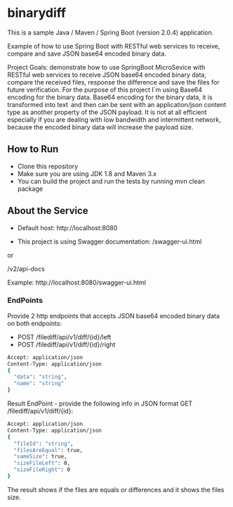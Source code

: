 # binarydiff

This is a sample Java / Maven / Spring Boot (version 2.0.4) application.

Example of how to use Spring Boot with RESTful web services to receive, compare and save JSON base64 encoded binary data.

Project Goals: demonstrate how to use SpringBoot MicroSevice with RESTful web services to receive JSON base64 encoded binary data, compare the received files, response the difference and save the files for future verification.
For the purpose of this project I´m using Base64 encoding for the binary data. Base64 encoding for the binary data, it is transformed into text   and then can be sent with an application/json content type as another property of the JSON payload. It is not at all efficient especially if you are dealing with low bandwidth and intermittent network, because the encoded binary data will increase the payload size.

## How to Run

- Clone this repository
- Make sure you are using JDK 1.8 and Maven 3.x
- You can build the project and run the tests by running mvn clean package

## About the Service
- Default host: http://localhost:8080

- This project is using Swagger documentation: 
<host>/swagger-ui.html
        
or

<host>/v2/api-docs

Example: http://localhost:8080/swagger-ui.html

### EndPoints
Provide 2 http endpoints that accepts JSON base64 encoded binary data on both
endpoints:
- POST <host>/filediff/api/v1/diff/{id}/left
- POST <host>/filediff/api/v1/diff/{id}/right


```sh
Accept: application/json
Content-Type: application/json
{
  "data": "string",
  "name": "string"
}
```
  

Result EndPoint - provide the following info in JSON format
GET <host>/filediff/api/v1/diff/{id}:
 
```sh
Accept: application/json
Content-Type: application/json
{
  "fileId": "string",
  "filesAreEqual": true,
  "sameSize": true,
  "sizeFileLeft": 0,
  "sizeFileRight": 0
}
```
The result shows if the files are equals or differences and it shows the files size.
